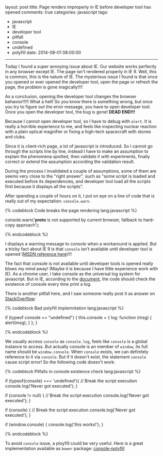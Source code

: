 layout: post
title: Page renders improperly in IE before developer tool has opened
comments: true
categories: javascript
tags:
  - javascript
  - IE
  - developer tool
  - pitfall
  - console
  - undefined
  - polyfill
date: 2014-08-01 08:00:00
---
Today I found a super annoying issue about IE. Our website works perfectly in any browser except IE. The page isn't rendered properly in IE 9. Well, this is common, this is the nature of IE. The mysterious issue I found is that once you opened or ever opened the developer tool, open the page or refresh the page, the problem is gone magically!!!!

As a conclusion, opening the developer tool changes the browser behavior!!!!! What a hell! So you know there is something wrong, but once you try to figure out the error message, you have to open developer tool. Once you open the developer tool, the bug is gone! **DEAD END!!!**

Because I cannot open developer tool, so I have to debug with `alert`. It is really a horrible experience to me, and feels like inspecting nuclear reaction with a plain optical magnifier or fixing a high-tech spacecraft with stones and clubs.

Since it is client-rich page, a lot of javascript is introduced. So I cannot go through the scripts line by line, instead I have to make an assumption to explain the phenomena spotted, then validate it with experiments, finally correct or extend the assumption according the validation result.

During the process I invalidated a couple of assumptions, some of them are seems very close to the "right answer", such as "some script is loaded and executed before its dependencies, and developer tool load all the scripts first because it displays all the scripts". 

After spending a couple of hours on it, I put on eye on a line of code that is really out of my expectation: `console.warn`. 

{% codeblock Code breaks the page rendering lang:javascript %}

console.warn('__proto__ is not supported by current browser, fallback to hard-copy approach');

{% endcodeblock %}

I displays a warning message to console when a workaround is applied. But a tricky fact about IE 9 is that `console` isn't available until developer tool is opened ([MSDN reference here](http://msdn.microsoft.com/library/ie/bg182326(v=vs.85)))!!! 

The fact that console is not available until developer tools is opened really blows my mind away! (Maybe it is because I have little experience work with IE). As a chrome user, I take console as the universal log system for javascript. But in IE, according to the [document](http://msdn.microsoft.com/library/ie/bg182326(v=vs.85)), the code should check the existence of console every time print a log.

There is another pitfall here, and I saw someone really post it as answer on [StackOverflow](http://stackoverflow.com/questions/2656730/internet-explorer-console):

{% codeblock Bad polyfill implemntation lang:javascript %}

if (typeof console == "undefined") {
    this.console = { log: function (msg) { alert(msg); } };
}

{% endcodeblock %}

We usually access `console` as `console.log`, feels like `console` is a global instance to access. But actually console is an member of `window`, its full name should be `window.console`. When `console` exists, we can definitely reference to it via `console`. But if it doesn't exist, the statement `console` cause script error! So the following code doesn't work:

{% codeblock Pitfalls in console existence check lang:javascript %}

if (typeof(console) === 'undefined'){ // Break the script execution
  console.log('Never got executed');
}

if (console != null) { // Break the script execution
  console.log('Never got executed');
}

if (console) { // Break the script execution
  console.log('Never got executed');
}

if (window.console) {
  console.log('this works!');
}

{% endcodeblock %}

To avoid `console` issue, a ployfill could be very useful. Here is a great implementation available as `bower` package: [console-polyfill](https://github.com/paulmillr/console-polyfill)